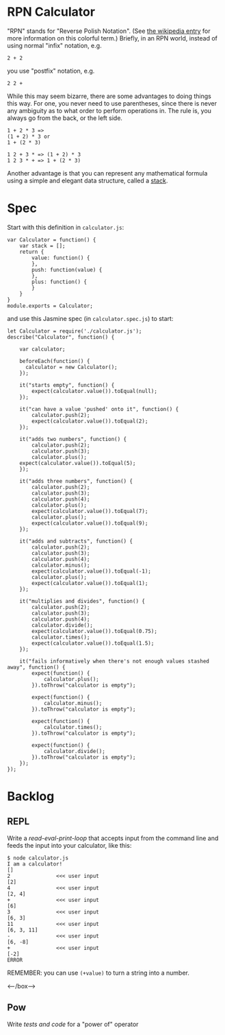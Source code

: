# RPN Calculator

"RPN" stands for "Reverse Polish Notation". (See [the wikipedia entry](http://en.wikipedia.org/wiki/Reverse_Polish_notation) for more information on this colorful term.) Briefly, in an RPN world, instead of using normal "infix" notation, e.g.

    2 + 2
    
you use "postfix" notation, e.g.

    2 2 +

While this may seem bizarre, there are some advantages to doing things this way. For one, you never need to use parentheses, since there is never any ambiguity as to what order to perform operations in. The rule is, you always go from the back, or the left side.

    1 + 2 * 3 =>
    (1 + 2) * 3 or
    1 + (2 * 3)

    1 2 + 3 * => (1 + 2) * 3
    1 2 3 * + => 1 + (2 * 3)

Another advantage is that you can represent any mathematical formula using a simple and elegant data structure, called a [stack](http://en.wikipedia.org/wiki/Stack_(data_structure)).

# Spec

Start with this definition in `calculator.js`:

```
var Calculator = function() {
    var stack = [];
    return {
        value: function() {
        },
        push: function(value) {
        },
        plus: function() {
        }
    }
}
module.exports = Calculator;
```

and use this Jasmine spec (in `calculator.spec.js`) to start:

```
let Calculator = require('./calculator.js');
describe("Calculator", function() {

    var calculator;

    beforeEach(function() {
      calculator = new Calculator();
    });

    it("starts empty", function() {
        expect(calculator.value()).toEqual(null);
    });

    it("can have a value 'pushed' onto it", function() {
        calculator.push(2);
        expect(calculator.value()).toEqual(2);
    });

    it("adds two numbers", function() {
        calculator.push(2);
        calculator.push(3);
        calculator.plus();
    expect(calculator.value()).toEqual(5);
    });

    it("adds three numbers", function() {
        calculator.push(2);
        calculator.push(3);
        calculator.push(4);
        calculator.plus();
        expect(calculator.value()).toEqual(7);
        calculator.plus();
        expect(calculator.value()).toEqual(9);
    });

    it("adds and subtracts", function() {
        calculator.push(2);
        calculator.push(3);
        calculator.push(4);
        calculator.minus();
        expect(calculator.value()).toEqual(-1);
        calculator.plus();
        expect(calculator.value()).toEqual(1);
    });

    it("multiplies and divides", function() {
        calculator.push(2);
        calculator.push(3);
        calculator.push(4);
        calculator.divide();
        expect(calculator.value()).toEqual(0.75);
        calculator.times();
        expect(calculator.value()).toEqual(1.5);
    });

    it("fails informatively when there's not enough values stashed away", function() {
        expect(function() {
            calculator.plus();
        }).toThrow("calculator is empty");

        expect(function() {
            calculator.minus();
        }).toThrow("calculator is empty");

        expect(function() {
            calculator.times();
        }).toThrow("calculator is empty");

        expect(function() {
            calculator.divide();
        }).toThrow("calculator is empty");
    });
});
```

# Backlog

<!--box-->

## REPL

Write a *read-eval-print-loop* that accepts input from the command line and feeds the input into your calculator, like this:

```
$ node calculator.js
I am a calculator!
[]
2               <<< user input
[2]
4               <<< user input
[2, 4]
+               <<< user input
[6]
3               <<< user input
[6, 3]
11              <<< user input
[6, 3, 11]
-               <<< user input
[6, -8]
+               <<< user input
[-2]
ERROR
```

REMEMBER: you can use `(+value)` to turn a string into a number.

<--/box-->


<!--box-->

## Pow

Write *tests and code* for a "power of" operator

<!--/box-->

